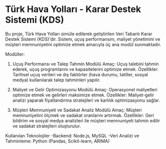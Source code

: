 # Türk Hava Yolları - Karar Destek Sistemi (KDS)


Bu proje, Türk Hava Yolları simüle edilerek geliştirilen Veri Tabanlı Karar Destek Sistemi (KDS)'dir. Sistem, uçuş performansını, maliyet yönetimini ve müşteri memnuniyetini optimize etmek amacıyla üç ana modül sunmaktadır.


Modüller:

1. Uçuş Performansı ve Talep Tahmin Modülü
Amaç: Uçuş talebini tahmin ederek, uçuş programlarını ve kapasitelerini optimize etmek.
Özellikler: Tarihsel uçuş verileri ve dış faktörler (hava durumu, tatiller, sosyal medya) kullanılarak talep tahminleri yapılır.

2. Maliyet ve Gelir Optimizasyonu Modülü
Amaç: Operasyonel maliyetleri optimize etmek ve gelirleri maksimize etmek.
Özellikler: Maliyet-gelir analizi yaparak fiyatlandırma stratejileri ve karlılık optimizasyonu sağlar.

3. Müşteri Memnuniyeti ve Sadakat Analiz Modülü
Amaç: Müşteri memnuniyetini ölçmek ve sadakat oranlarını artırmak.
Özellikler: Geri bildirim ve sosyal medya analizleri ile müşteri memnuniyeti tahmin edilir ve sadakat stratejileri oluşturulur.

Kullanılan Teknolojiler
-Backend: Node.js, MySQL
-Veri Analizi ve Tahminleme: Python (Pandas, Scikit-learn, ARIMA)